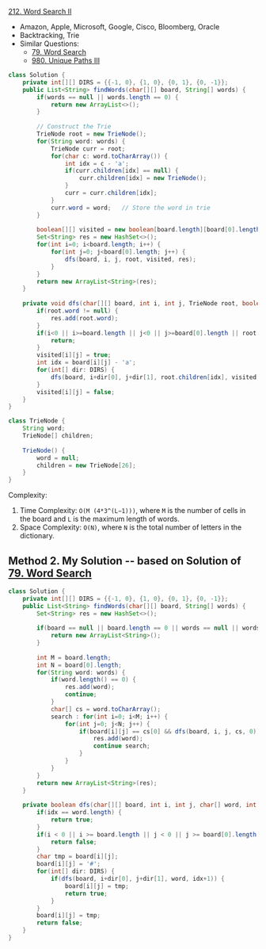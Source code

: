 [212. Word Search II](https://leetcode.com/problems/word-search-ii/)

* Amazon, Apple, Microsoft, Google, Cisco, Bloomberg, Oracle
* Backtracking, Trie
* Similar Questions:
    * [79. Word Search](https://leetcode.com/problems/word-search/)
    * [980. Unique Paths III](https://leetcode.com/problems/unique-paths-iii/)


```java
class Solution {
    private int[][] DIRS = {{-1, 0}, {1, 0}, {0, 1}, {0, -1}};
    public List<String> findWords(char[][] board, String[] words) {
        if(words == null || words.length == 0) {
            return new ArrayList<>();
        }
        
        // Construct the Trie
        TrieNode root = new TrieNode();
        for(String word: words) {
            TrieNode curr = root;
            for(char c: word.toCharArray()) {
                int idx = c - 'a';
                if(curr.children[idx] == null) {
                    curr.children[idx] = new TrieNode();
                }
                curr = curr.children[idx];
            }
            curr.word = word;   // Store the word in trie
        }
        
        boolean[][] visited = new boolean[board.length][board[0].length];
        Set<String> res = new HashSet<>();
        for(int i=0; i<board.length; i++) {
            for(int j=0; j<board[0].length; j++) {
                dfs(board, i, j, root, visited, res);
            }
        }
        return new ArrayList<String>(res);
    }
    
    private void dfs(char[][] board, int i, int j, TrieNode root, boolean[][] visited, Set<String> res) {
        if(root.word != null) {
            res.add(root.word);
        }
        if(i<0 || i>=board.length || j<0 || j>=board[0].length || root.children[board[i][j]-'a']==null || visited[i][j]) {
            return;
        }
        visited[i][j] = true;
        int idx = board[i][j] - 'a';
        for(int[] dir: DIRS) {
            dfs(board, i+dir[0], j+dir[1], root.children[idx], visited, res);
        }
        visited[i][j] = false;
    }
}

class TrieNode {
    String word;
    TrieNode[] children;
    
    TrieNode() {
        word = null;
        children = new TrieNode[26];
    }
}
```
Complexity:
1. Time Complexity: `O(M (4*3^(L−1)))`, where `M` is the number of cells in the board and `L` is the maximum length of words.
2. Space Complexity: `O(N)`, where `N` is the total number of letters in the dictionary.


## Method 2. My Solution -- based on Solution of [79. Word Search](https://leetcode.com/problems/word-search/)
```java
class Solution {
    private int[][] DIRS = {{-1, 0}, {1, 0}, {0, 1}, {0, -1}};
    public List<String> findWords(char[][] board, String[] words) {
        Set<String> res = new HashSet<>();
        
        if(board == null || board.length == 0 || words == null || words.length == 0) {
            return new ArrayList<String>();
        }
        
        int M = board.length;
        int N = board[0].length;
        for(String word: words) {
            if(word.length() == 0) {
                res.add(word);
                continue;
            }
            char[] cs = word.toCharArray();
            search : for(int i=0; i<M; i++) {
                for(int j=0; j<N; j++) {
                    if(board[i][j] == cs[0] && dfs(board, i, j, cs, 0)) {
                        res.add(word);
                        continue search;
                    }
                }
            }
        }
        return new ArrayList<String>(res);
    }
    
    private boolean dfs(char[][] board, int i, int j, char[] word, int idx) {
        if(idx == word.length) {
            return true;
        }
        if(i < 0 || i >= board.length || j < 0 || j >= board[0].length || board[i][j] != word[idx]) {
            return false;
        }
        char tmp = board[i][j];
        board[i][j] = '#';
        for(int[] dir: DIRS) {
            if(dfs(board, i+dir[0], j+dir[1], word, idx+1)) {
                board[i][j] = tmp;
                return true;
            }
        }
        board[i][j] = tmp;
        return false;
    }
}
```